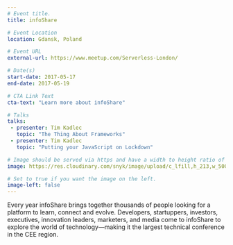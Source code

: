 ```yaml
---
# Event title.
title: infoShare

# Event Location
location: Gdansk, Poland

# Event URL
external-url: https://www.meetup.com/Serverless-London/

# Date(s)
start-date: 2017-05-17
end-date: 2017-05-19

# CTA Link Text
cta-text: "Learn more about infoShare"

# Talks
talks:
 - presenter: Tim Kadlec
   topic: "The Thing About Frameworks"
 - presenter: Tim Kadlec
   topic: "Putting your JavaScript on Lockdown"

# Image should be served via https and have a width to height ratio of ~2.34
image: https://res.cloudinary.com/snyk/image/upload/c_lfill,h_213,w_500/v1491879129/infoshare.jpg

# Set to true if you want the image on the left.
image-left: false
---
```


Every year infoShare brings together thousands of people looking for a platform to learn, connect and evolve. Developers, startuppers, investors, executives, innovation leaders, marketers, and media come to infoShare to explore the world of technology—making it the largest technical conference in the CEE region.
